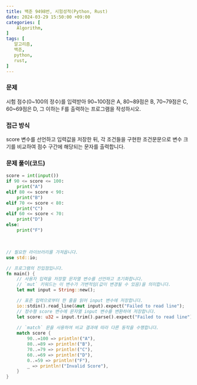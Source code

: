 ```yaml
---
title: 백준 9498번, 시험성적(Python, Rust)
date: 2024-03-29 15:50:00 +09:00
categories: [
    Algorithm,
]
tags: [
   알고리즘,
   백준,
   python,
   rust,
]
---
```


### 문제

시험 점수(0~100의 정수)를 입력받아 90~100점은 A, 80~89점은 B, 70~79점은 C, 60~69점은 D, 그 이하는 F를 출력하는 프로그램을 작성하시오.

### 접근 방식

score 변수를 선언하고 입력값을 저장한 뒤, 각 조건들을 구현한 조건문문으로 변수 크기를 비교하여 점수 구간에 해당되는 문자를 출력합니다.

### 문제 풀이(코드)

```py
score = int(input())
if 90 <= score <= 100:
    print("A")
elif 80 <= score < 90:
    print("B")
elif 70 <= score < 80:
    print("C")
elif 60 <= score < 70:
    print("D")
else:
    print("F")
```

<br/>

```rust
// 필요한 라이브러리를 가져옵니다.
use std::io;

// 프로그램의 진입점입니다.
fn main() {
    // 사용자 입력을 저장할 문자열 변수를 선언하고 초기화합니다. 
    // `mut` 키워드는 이 변수가 가변적임(값이 변경될 수 있음)을 의미합니다.
    let mut input = String::new();

    // 표준 입력으로부터 한 줄을 읽어 input 변수에 저장합니다.
    io::stdin().read_line(&mut input).expect("Failed to read line");
    // 정수형 score 변수에 문자열 input 변수를 변환하여 저장합니다.
    let score: u32 = input.trim().parse().expect("Failed to read line");
 
    // `match` 문을 사용하여 비교 결과에 따라 다른 동작을 수행합니다.
    match score {
        90..=100 => println!("A"),
        80..=89 => println!("B"),
        70..=79 => println!("C"),
        60..=69 => println!("D"),
        0..=59 => println!("F"),
        _ => println!("Invalid Score"),
    }
}
```